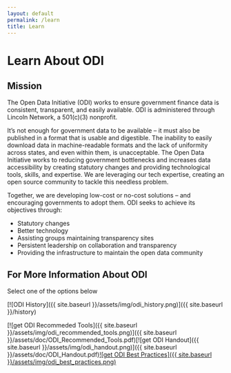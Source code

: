 ```yaml
---
layout: default
permalink: /learn
title: Learn
---
```


# Learn About ODI

## Mission
The Open Data Initiative (ODI) works to ensure government finance data is consistent, transparent, and easily available.
ODI is administered through Lincoln Network, a 501(c)(3) nonprofit.

It’s not enough for government data to be available – it must also be published in a format that is usable and digestible. 
The inability to easily download data in machine-readable formats and the lack of uniformity across states, and even within 
them, is unacceptable. The Open Data Initiative works to reducing government bottlenecks and increases data accessibility by 
creating statutory changes and providing technological tools, skills, and expertise. We are leveraging our tech expertise, 
creating an open source community to tackle this needless problem.

Together, we are developing low-cost or no-cost solutions – and encouraging governments to adopt them.
ODI seeks to achieve its objectives through:

* Statutory changes
* Better technology
* Assisting groups maintaining transparency sites
* Persistent leadership on collaboration and transparency
* Providing the infrastructure to maintain the open data community

## For More Information About ODI
Select one of the options below

[![ODI History]({{ site.baseurl }}/assets/img/odi_history.png)]({{ site.baseurl }}/history)

[![get ODI Recommeded Tools]({{ site.baseurl }}/assets/img/odi_recommended_tools.png)]({{ site.baseurl }}/assets/doc/ODI_Recommended_Tools.pdf)[![get ODI Handout]({{ site.baseurl }}/assets/img/odi_handout.png)]({{ site.baseurl }}/assets/doc/ODI_Handout.pdf)[![get ODI Best Practices]({{ site.baseurl }}/assets/img/odi_best_practices.png)](https://docs.google.com/document/d/1uxA13a4KekaF5h9NYhheO2AefRPaHbeThd_EHvqL1u0/edit?usp=sharing)
